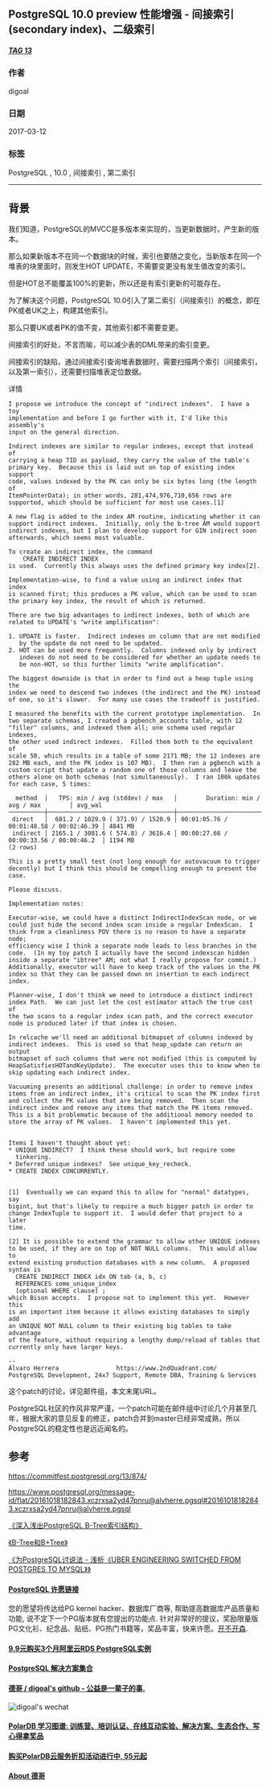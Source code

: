 ## PostgreSQL 10.0 preview 性能增强 - 间接索引(secondary index)、二级索引   
##### [TAG 13](../class/13.md)
                                                        
### 作者                                                                                                     
digoal                                                   
                                                          
### 日期                                                     
2017-03-12                                                    
                                                      
### 标签                                                   
PostgreSQL , 10.0 , 间接索引 , 第二索引    
                                                        
----                                                  
                                                           
## 背景                                 
我们知道，PostgreSQL的MVCC是多版本来实现的，当更新数据时，产生新的版本。  
  
那么如果新版本不在同一个数据块的时候，索引也要随之变化，当新版本在同一个堆表的块里面时，则发生HOT UPDATE，不需要变更没有发生值改变的索引。  
  
但是HOT总不能覆盖100%的更新，所以还是有索引更新的可能存在。  
  
为了解决这个问题，PostgreSQL 10.0引入了第二索引（间接索引）的概念，即在PK或者UK之上，构建其他索引。  
  
那么只要UK或者PK的值不变，其他索引都不需要变更。  
  
间接索引的好处，不言而喻，可以减少表的DML带来的索引变更。  
  
间接索引的缺陷，通过间接索引查询堆表数据时，需要扫描两个索引（间接索引，以及第一索引），还需要扫描堆表定位数据。  
  
详情  
  
```  
I propose we introduce the concept of "indirect indexes".  I have a toy  
implementation and before I go further with it, I'd like this assembly's  
input on the general direction.  
  
Indirect indexes are similar to regular indexes, except that instead of  
carrying a heap TID as payload, they carry the value of the table's  
primary key.  Because this is laid out on top of existing index support  
code, values indexed by the PK can only be six bytes long (the length of  
ItemPointerData); in other words, 281,474,976,710,656 rows are  
supported, which should be sufficient for most use cases.[1]  
  
A new flag is added to the index AM routine, indicating whether it can  
support indirect indexes.  Initially, only the b-tree AM would support  
indirect indexes, but I plan to develop support for GIN indirect soon  
afterwards, which seems most valuable.  
  
To create an indirect index, the command  
    CREATE INDIRECT INDEX  
is used.  Currently this always uses the defined primary key index[2].  
  
Implementation-wise, to find a value using an indirect index that index  
is scanned first; this produces a PK value, which can be used to scan  
the primary key index, the result of which is returned.  
  
There are two big advantages to indirect indexes, both of which are  
related to UPDATE's "write amplification":  
  
1. UPDATE is faster.  Indirect indexes on column that are not modified  
   by the update do not need to be updated.  
2. HOT can be used more frequently.  Columns indexed only by indirect  
   indexes do not need to be considered for whether an update needs to  
   be non-HOT, so this further limits "write amplification".  
  
The biggest downside is that in order to find out a heap tuple using the  
index we need to descend two indexes (the indirect and the PK) instead  
of one, so it's slower.  For many use cases the tradeoff is justified.  
  
I measured the benefits with the current prototype implementation.  In  
two separate schemas, I created a pgbench_accounts table, with 12  
"filler" columns, and indexed them all; one schema used regular indexes,  
the other used indirect indexes.  Filled them both to the equivalent of  
scale 50, which results in a table of some 2171 MB; the 12 indexes are  
282 MB each, and the PK index is 107 MB).  I then ran a pgbench with a  
custom script that update a random one of those columns and leave the  
others alone on both schemas (not simultaneously).  I ran 100k updates  
for each case, 5 times:  
  
  method  │   TPS: min / avg (stddev) / max   │        Duration: min / avg / max        │ avg_wal   
──────────┼───────────────────────────────────┼─────────────────────────────────────────┼─────────  
 direct   │  601.2 / 1029.9 ( 371.9) / 1520.9 │ 00:01:05.76 / 00:01:48.58 / 00:02:46.39 │ 4841 MB  
 indirect │ 2165.1 / 3081.6 ( 574.8) / 3616.4 │ 00:00:27.66 / 00:00:33.56 / 00:00:46.2  │ 1194 MB  
(2 rows)  
  
This is a pretty small test (not long enough for autovacuum to trigger  
decently) but I think this should be compelling enough to present the  
case.  
  
Please discuss.  
  
Implementation notes:  
  
Executor-wise, we could have a distinct IndirectIndexScan node, or we  
could just hide the second index scan inside a regular IndexScan.  I  
think from a cleanliness POV there is no reason to have a separate node;  
efficiency wise I think a separate node leads to less branches in the  
code.  (In my toy patch I actually have the second indexscan hidden  
inside a separate "ibtree" AM; not what I really propose for commit.)  
Additionally, executor will have to keep track of the values in the PK  
index so that they can be passed down on insertion to each indirect  
index.  
  
Planner-wise, I don't think we need to introduce a distinct indirect  
index Path.  We can just let the cost estimator attach the true cost of  
the two scans to a regular index scan path, and the correct executor  
node is produced later if that index is chosen.  
  
In relcache we'll need an additional bitmapset of columns indexed by  
indirect indexes.  This is used so that heap_update can return an output  
bitmapset of such columns that were not modified (this is computed by  
HeapSatisfiesHOTandKeyUpdate).  The executor uses this to know when to  
skip updating each indirect index.  
  
Vacuuming presents an additional challenge: in order to remove index  
items from an indirect index, it's critical to scan the PK index first  
and collect the PK values that are being removed.  Then scan the  
indirect index and remove any items that match the PK items removed.  
This is a bit problematic because of the additional memory needed to   
store the array of PK values.  I haven't implemented this yet.  
  
  
Items I haven't thought about yet:  
* UNIQUE INDIRECT?  I think these should work, but require some  
  tinkering.  
* Deferred unique indexes?  See unique_key_recheck.  
* CREATE INDEX CONCURRENTLY.  
  
  
[1]  Eventually we can expand this to allow for "normal" datatypes, say  
bigint, but that's likely to require a much bigger patch in order to  
change IndexTuple to support it.  I would defer that project to a later  
time.  
  
[2] It is possible to extend the grammar to allow other UNIQUE indexes  
to be used, if they are on top of NOT NULL columns.  This would allow to  
extend existing production databases with a new column.  A proposed  
syntax is   
  CREATE INDIRECT INDEX idx ON tab (a, b, c)  
  REFERENCES some_unique_index  
  [optional WHERE clause] ;  
which Bison accepts.  I propose not to implement this yet.  However this  
is an important item because it allows existing databases to simply add  
an UNIQUE NOT NULL column to their existing big tables to take advantage  
of the feature, without requiring a lengthy dump/reload of tables that  
currently only have larger keys.  
  
--   
Álvaro Herrera                https://www.2ndQuadrant.com/  
PostgreSQL Development, 24x7 Support, Remote DBA, Training & Services  
```  
  
这个patch的讨论，详见邮件组，本文末尾URL。  
  
PostgreSQL社区的作风非常严谨，一个patch可能在邮件组中讨论几个月甚至几年，根据大家的意见反复的修正，patch合并到master已经非常成熟，所以PostgreSQL的稳定性也是远近闻名的。  
        
## 参考        
https://commitfest.postgresql.org/13/874/    
    
https://www.postgresql.org/message-id/flat/20161018182843.xczrxsa2yd47pnru@alvherre.pgsql#20161018182843.xczrxsa2yd47pnru@alvherre.pgsql  
      
[《深入浅出PostgreSQL B-Tree索引结构》](../201605/20160528_01.md)  
  
[《B-Tree和B+Tree》](../201606/20160610_01.md)   
  
[《为PostgreSQL讨说法 - 浅析《UBER ENGINEERING SWITCHED FROM POSTGRES TO MYSQL》》](../201607/20160728_01.md)  
  
  
  
  
  
  
  
  
  
  
  
  
  
  
  
  
  
  
  
  
  
  
  
  
  
  
  
  
  
  
  
  
  
  
  
  
  
  
  
  
  
  
  
  
  
  
  
  
  
  
  
  
  
  
  
  
  
  
  
  
  
  
  
  
  
  
  
  
  
  
  
  
  
#### [PostgreSQL 许愿链接](https://github.com/digoal/blog/issues/76 "269ac3d1c492e938c0191101c7238216")
您的愿望将传达给PG kernel hacker、数据库厂商等, 帮助提高数据库产品质量和功能, 说不定下一个PG版本就有您提出的功能点. 针对非常好的提议，奖励限量版PG文化衫、纪念品、贴纸、PG热门书籍等，奖品丰富，快来许愿。[开不开森](https://github.com/digoal/blog/issues/76 "269ac3d1c492e938c0191101c7238216").  
  
  
#### [9.9元购买3个月阿里云RDS PostgreSQL实例](https://www.aliyun.com/database/postgresqlactivity "57258f76c37864c6e6d23383d05714ea")
  
  
#### [PostgreSQL 解决方案集合](https://yq.aliyun.com/topic/118 "40cff096e9ed7122c512b35d8561d9c8")
  
  
#### [德哥 / digoal's github - 公益是一辈子的事.](https://github.com/digoal/blog/blob/master/README.md "22709685feb7cab07d30f30387f0a9ae")
  
  
![digoal's wechat](../pic/digoal_weixin.jpg "f7ad92eeba24523fd47a6e1a0e691b59")
  
  
#### [PolarDB 学习图谱: 训练营、培训认证、在线互动实验、解决方案、生态合作、写心得拿奖品](https://www.aliyun.com/database/openpolardb/activity "8642f60e04ed0c814bf9cb9677976bd4")
  
  
#### [购买PolarDB云服务折扣活动进行中, 55元起](https://www.aliyun.com/activity/new/polardb-yunparter?userCode=bsb3t4al "e0495c413bedacabb75ff1e880be465a")
  
  
#### [About 德哥](https://github.com/digoal/blog/blob/master/me/readme.md "a37735981e7704886ffd590565582dd0")
  
